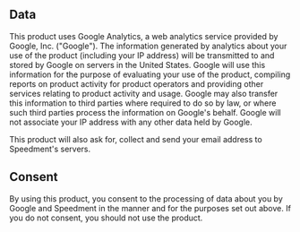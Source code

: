 ## Data
This product uses Google Analytics, a web analytics service provided by Google, Inc. ("Google"). 
The information generated by analytics about your use of the product (including your IP address) will be transmitted to and stored by Google on servers in the United States. 
Google will use this information for the purpose of evaluating your use of the product, compiling reports on product activity for product operators and providing other services relating to product activity and usage. 
Google may also transfer this information to third parties where required to do so by law, or where such third parties process the information on Google's behalf. 
Google will not associate your IP address with any other data held by Google. 

This product will also ask for, collect and send your email address to Speedment's servers. 

## Consent
By using this product, you consent to the processing of data about you by Google and Speedment in the manner and for the purposes set out above.
If you do not consent, you should not use the product.
